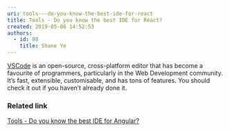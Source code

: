 ```yaml
---
uri: tools---do-you-know-the-best-ide-for-react
title: Tools - Do you know the best IDE for React?
created: 2019-05-06 14:52:53
authors:
  - id: 80
    title: Shane Ye
---
```





<span class='intro'> <p class="ssw15-rteElement-P"><a href="https&#58;//code.visualstudio.com/">VSCode​</a>&#160;is an open-source, cross-platform editor that has become a favourite of programmers, particularly in the Web Development community. It’s fast, extensible, customisable, and has tons of features. You should check it out if you haven’t already done it.​​<br></p> </span>

<h3 class="ssw15-rteElement-H3">Related link​<br></h3><p><a href="/_layouts/15/FIXUPREDIRECT.ASPX?WebId=3dfc0e07-e23a-4cbb-aac2-e778b71166a2&amp;TermSetId=07da3ddf-0924-4cd2-a6d4-a4809ae20160&amp;TermId=481b8d76-c2aa-4452-954a-26bb11628ba0">Tools - Do you know the best IDE for Angular?</a><br></p>


